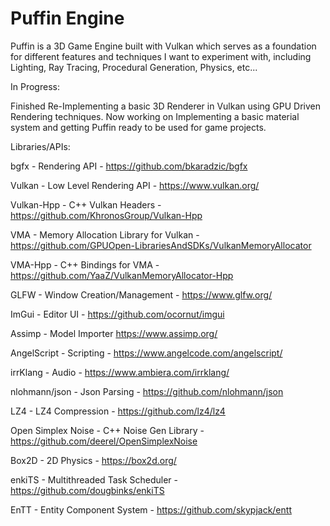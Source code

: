 # Puffin Engine
Puffin is a 3D Game Engine built with Vulkan which serves as a foundation for different features and techniques I want to experiment with, including Lighting, Ray Tracing, Procedural Generation, Physics, etc...

In Progress:

Finished Re-Implementing a basic 3D Renderer in Vulkan using GPU Driven Rendering techniques. Now working on Implementing a basic material system and getting Puffin ready to be used for game projects.

Libraries/APIs:

bgfx - Rendering API - https://github.com/bkaradzic/bgfx

Vulkan - Low Level Rendering API - https://www.vulkan.org/

Vulkan-Hpp - C++ Vulkan Headers - https://github.com/KhronosGroup/Vulkan-Hpp

VMA - Memory Allocation Library for Vulkan - https://github.com/GPUOpen-LibrariesAndSDKs/VulkanMemoryAllocator

VMA-Hpp - C++ Bindings for VMA - https://github.com/YaaZ/VulkanMemoryAllocator-Hpp

GLFW - Window Creation/Management - https://www.glfw.org/

ImGui - Editor UI - https://github.com/ocornut/imgui

Assimp - Model Importer https://www.assimp.org/

AngelScript - Scripting - https://www.angelcode.com/angelscript/

irrKlang - Audio - https://www.ambiera.com/irrklang/

nlohmann/json - Json Parsing - https://github.com/nlohmann/json

LZ4 - LZ4 Compression - https://github.com/lz4/lz4

Open Simplex Noise - C++ Noise Gen Library - https://github.com/deerel/OpenSimplexNoise

Box2D - 2D Physics - https://box2d.org/

enkiTS - Multithreaded Task Scheduler - https://github.com/dougbinks/enkiTS

EnTT - Entity Component System - https://github.com/skypjack/entt